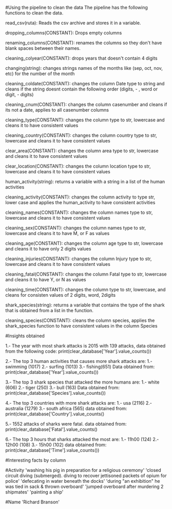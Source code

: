 #Using the pipeline to clean the data
The pipeline has the following functions to clean the data.

read_csv(ruta):
    Reads the csv archive and stores it in a variable.

dropping_columns(CONSTANT):
    Drops empty columns
 
renaming_columns(CONSTANT):
    renames the columns so they don't have blank spaces between their names.
    
cleaning_colyear(CONSTANT):
    drops years that doesn't contain 4 digits
    
changing(string):
    changes strings names of the months like (sep, oct, nov, etc) for the number of the month

cleaning_coldate(CONSTANT):
    changes the column Date type to string and cleans if the string doesnt contain the following order
    (digits, - , word or digit, - digits)
    
cleaning_cnum(CONSTANT):
    changes the column casenumber and cleans if its not a date, applies to all casenumber columns
    
cleaning_type(CONSTANT):
    changes the column type to str, lowercase and cleans it to have consistent values
    
cleaning_country(CONSTANT):
    changes the column country type to str, lowercase and cleans it to have consistent values

clear_area(CONSTANT):
    changes the column area type to str, lowercase and cleans it to have consistent values
    
clear_location(CONSTANT):
    changes the column location type to str, lowercase and cleans it to have consistent values


human_activity(string):
    returns a variable with a string in a list of the human activities

cleaning_activity(CONSTANT):
    changes the column activity to type str, lower case and applies the human_activity to have consistent activities
 
cleaning_names(CONSTANT):
    changes the column names type to str, lowercase and cleans it to have consistent values
    
cleaning_sex(CONSTANT):
    changes the column names type to str, lowercase and cleans it to have M, or F as values

cleaning_age(CONSTANT):
    changes the column age type to str, lowercase and cleans it to have only 2 digits values

cleaning_injuries(CONSTANT):
    changes the column Injury type to str, lowercase and cleans it to have consistent values

cleaning_fatal(CONSTANT):
    changes the column Fatal type to str, lowercase and cleans it to have Y, or N as values

cleaning_time(CONSTANT):
    changes the column type to str, lowercase, and cleans for consisten values of 2 digits, word, 2digits
    

shark_species(string):
    returns a variable that contains the type of the shark that is obtained from a list in the function.
    
cleaning_species(CONSTANT):
    cleans the column species, applies the shark_species function to have consistent values in the column Species
    
#Insights obtained

1.- The year with most shark attacks is 2015 with 139 attacks, data obtained from the following code:
    print(clear_database['Year'].value_counts())

2.- The top 3 human activities that causes more shark attacks are:
    1.- swimming (1017)
    2.- surfing (1013)
    3.- fishing(651)
    Data obtained from: print(clear_database['Year'].value_counts())

3.- The top 3 shark species that attacked the more humans are:
    1.- white (606)
    2.- tiger (250)
    3.- bull (163)
    Data obtained from: print(clear_database['Species'].value_counts())

4.- The top 3 countries with more shark attacks are:
    1.- usa (2116)
    2.- australia (1279)
    3.- south africa (565)
    data obtained from: print(clear_database['Country'].value_counts()
    
5.- 1552 attacks of sharks were fatal.
    data obtained from: print(clear_database['Fatal'].value_counts()

6.- The top 3 hours that sharks attacked the most are:
    1.- 11h00 (124)
    2.- 12h00 (108)
    3.- 15h00 (102)
    data obtained from: print(clear_database['Time'].value_counts())
    
#Interesting facts by column

#Activity
'washing his pig in preparation for a religious ceremony'
'closed circuit diving (submerged). diving to recover jettisoned packets of opium for police'
'defecating in water beneath the docks'
'during "an exhibition" he was tied in sack & thrown overboard'
'jumped overboard after murdering 2 shipmates'
'painting a ship'

#Name
'Richard Branson'

